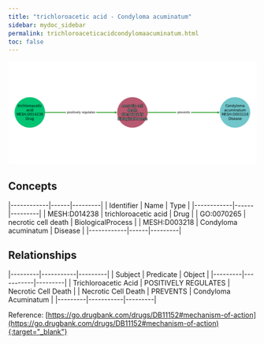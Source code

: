 ```yaml
---
title: "trichloroacetic acid - Condyloma acuminatum"
sidebar: mydoc_sidebar
permalink: trichloroaceticacidcondylomaacuminatum.html
toc: false 
---
```


![Path Visualization](/images/trichloroaceticacidcondylomaacuminatum.png)

## Concepts

|------------|------|---------|
| Identifier | Name | Type    |
|------------|------|---------|
| MESH:D014238 | trichloroacetic acid | Drug |
| GO:0070265 | necrotic cell death | BiologicalProcess |
| MESH:D003218 | Condyloma acuminatum | Disease |
|------------|------|---------|

## Relationships

|---------|-----------|---------|
| Subject | Predicate | Object  |
|---------|-----------|---------|
| Trichloroacetic Acid | POSITIVELY REGULATES | Necrotic Cell Death |
| Necrotic Cell Death | PREVENTS | Condyloma Acuminatum |
|---------|-----------|---------|

Reference: [https://go.drugbank.com/drugs/DB11152#mechanism-of-action](https://go.drugbank.com/drugs/DB11152#mechanism-of-action){:target="_blank"}